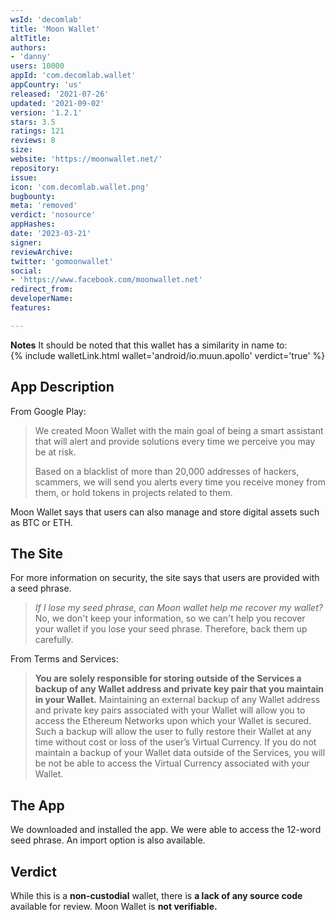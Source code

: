 ```yaml
---
wsId: 'decomlab'
title: 'Moon Wallet'
altTitle: 
authors:
- 'danny'
users: 10000
appId: 'com.decomlab.wallet'
appCountry: 'us'
released: '2021-07-26'
updated: '2021-09-02'
version: '1.2.1'
stars: 3.5
ratings: 121
reviews: 8
size: 
website: 'https://moonwallet.net/'
repository: 
issue: 
icon: 'com.decomlab.wallet.png'
bugbounty: 
meta: 'removed'
verdict: 'nosource'
appHashes: 
date: '2023-03-21'
signer: 
reviewArchive: 
twitter: 'gomoonwallet'
social:
- 'https://www.facebook.com/moonwallet.net'
redirect_from: 
developerName: 
features: 

---
```


**Notes** It should be noted that this wallet has a similarity in name to:<br> 
{% include walletLink.html wallet='android/io.muun.apollo' verdict='true' %}

## App Description

From Google Play:

> We created Moon Wallet with the main goal of being a smart assistant that will alert and provide solutions every time we perceive you may be at risk.
>
> Based on a blacklist of more than 20,000 addresses of hackers, scammers, we will send you alerts every time you receive money from them, or hold tokens in projects related to them.

Moon Wallet says that users can also manage and store digital assets such as BTC or ETH.

## The Site

For more information on security, the site says that users are provided with a seed phrase.

> *If I lose my seed phrase, can Moon wallet help me recover my wallet?* No, we don't keep your information, so we can't help you recover your wallet if you lose your seed phrase. Therefore, back them up carefully.

From Terms and Services:

> **You are solely responsible for storing outside of the Services a backup of any Wallet address and private key pair that you maintain in your Wallet.** Maintaining an external backup of any Wallet address and private key pairs associated with your Wallet will allow you to access the Ethereum Networks upon which your Wallet is secured. Such a backup will allow the user to fully restore their Wallet at any time without cost or loss of the user’s Virtual Currency. If you do not maintain a backup of your Wallet data outside of the Services, you will be not be able to access the Virtual Currency associated with your Wallet.

## The App

We downloaded and installed the app. We were able to access the 12-word seed phrase. An import option is also available.

## Verdict

While this is a **non-custodial** wallet, there is **a lack of any source code** available for review. Moon Wallet is **not verifiable.**

